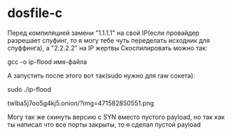 # dosfile-c

Перед компиляцией замени "1.1.1.1" на свой IP(если провайдер разрешает спуфинг, то я могу тебе чуть переделать исходник для спуффинга), а "2.2.2.2" на IP жертвы
Скоспилировать можно так:

gcc -o ip-flood имя-файла

А запустить после этого вот так(sudo нужно для raw сокета):

sudo ./ip-flood

twlba5j7oo5g4kj5.onion/?img=471582850551.png

Могу так же скинуть версию с SYN вместо пустого payload, но так как ты написал что все порты закрыты, то я сделал пустой payload

